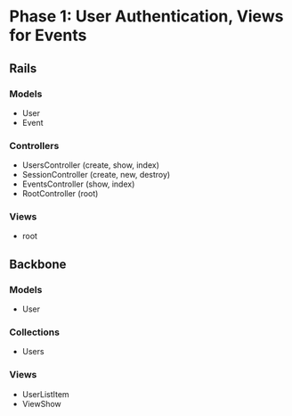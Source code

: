 # Phase 1: User Authentication, Views for Events

## Rails
### Models
* User
* Event

### Controllers
* UsersController (create, show, index)
* SessionController (create, new, destroy)
* EventsController (show, index)
* RootController (root)

### Views
* root

## Backbone
### Models
* User

### Collections
* Users

### Views
* UserListItem
* ViewShow